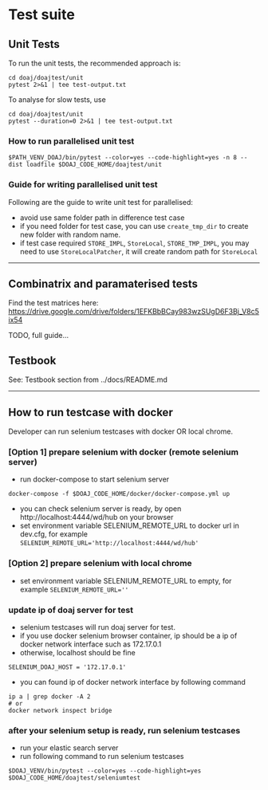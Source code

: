 # Test suite

## Unit Tests

To run the unit tests, the recommended approach is:

```
cd doaj/doajtest/unit
pytest 2>&1 | tee test-output.txt
```

To analyse for slow tests, use

```
cd doaj/doajtest/unit
pytest --duration=0 2>&1 | tee test-output.txt
```

### How to run parallelised unit test

```shell
$PATH_VENV_DOAJ/bin/pytest --color=yes --code-highlight=yes -n 8 --dist loadfile $DOAJ_CODE_HOME/doajtest/unit
```

### Guide for writing parallelised unit test

Following are the guide to write unit test for parallelised:

* avoid use same folder path in difference test case
* if you need folder for test case, you can use `create_tmp_dir` to create new folder with random name.
* if test case required `STORE_IMPL`, `StoreLocal`, `STORE_TMP_IMPL`, you may need to use `StoreLocalPatcher`, it will
  create random path for `StoreLocal`

----------------------------------------

## Combinatrix and paramaterised tests

Find the test matrices here: https://drive.google.com/drive/folders/1EFKBbBCay983wzSUgD6F3Bj_V8c5ix54

TODO, full guide...

## Testbook

See: Testbook section from ../docs/README.md


----------------------------------------

## How to run testcase with docker

Developer can run selenium testcases with docker OR local chrome.

### [Option 1] prepare selenium with docker (remote selenium server)

* run docker-compose to start selenium server
```shell
docker-compose -f $DOAJ_CODE_HOME/docker/docker-compose.yml up
```
* you can check selenium server is ready, by open http://localhost:4444/wd/hub on your browser
* set environment variable SELENIUM_REMOTE_URL to docker url in dev.cfg, for
  example `SELENIUM_REMOTE_URL='http://localhost:4444/wd/hub'`

### [Option 2] prepare selenium with local chrome

* set environment variable SELENIUM_REMOTE_URL to empty, for example `SELENIUM_REMOTE_URL=''`

### update ip of doaj server for test
* selenium testcases will run doaj server for test. 
* if you use docker selenium browser container, ip should be a ip of docker network interface such as 172.17.0.1
* otherwise, localhost should be fine
```
SELENIUM_DOAJ_HOST = '172.17.0.1'
```

* you can found ip of docker network interface by following command

```shell
ip a | grep docker -A 2
# or
docker network inspect bridge
```

### after your selenium setup is ready, run selenium testcases

* run your elastic search server
* run following command to run selenium testcases

```shell
$DOAJ_VENV/bin/pytest --color=yes --code-highlight=yes $DOAJ_CODE_HOME/doajtest/seleniumtest 
```

